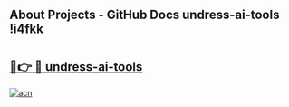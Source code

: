 ## About Projects - GitHub Docs undress-ai-tools !i4fkk

# <h2><a href="https://andorid.site?title=undress-ai-tools&ref=13PRO">🔗👉 🔴 undress-ai-tools</a></h2>

[![acn](https://github.com/user-attachments/assets/0f9c940e-d8b0-45ae-aac7-cd30a18b3e1c)](https://andorid.site?title=undress-ai-tools&ref=13PRO)

